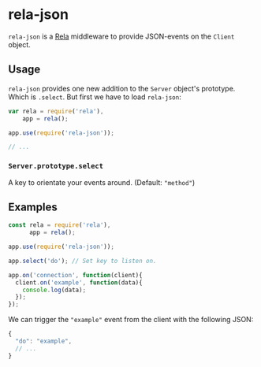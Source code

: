 # rela-json
`rela-json` is a [Rela](https://github.com/jamen/rela) middleware to provide JSON-events on the `Client` object.

## Usage
`rela-json` provides one new addition to the `Server` object's prototype.  Which is `.select`.  But first we have to load `rela-json`:

```javascript
var rela = require('rela'),
    app = rela();

app.use(require('rela-json'));

// ...
```

### `Server.prototype.select`
A key to orientate your events around.  (Default: `"method"`)

## Examples
```javascript
const rela = require('rela'),
      app = rela();

app.use(require('rela-json'));

app.select('do'); // Set key to listen on.

app.on('connection', function(client){
  client.on('example', function(data){
    console.log(data);
  });
});
```

We can trigger the `"example"` event from the client with the following JSON:

```javascript
{
  "do": "example",
  // ...
}
```
